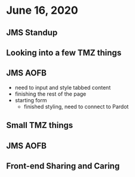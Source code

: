 # June 16, 2020

## JMS Standup

## Looking into a few TMZ things

## JMS AOFB
- need to input and style tabbed content
- finishing the rest of the page
- starting form
  - finished styling, need to connect to Pardot

## Small TMZ things

## JMS AOFB

## Front-end Sharing and Caring